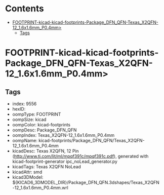 



Contents
========

* [FOOTPRINT-kicad-kicad-footprints-Package_DFN_QFN-Texas_X2QFN-12_1.6x1.6mm_P0.4mm>](#footprint-kicad-kicad-footprints-package_dfn_qfn-texas_x2qfn-12_16x16mm_p04mm)
	* [Tags](#tags)

# FOOTPRINT-kicad-kicad-footprints-Package_DFN_QFN-Texas_X2QFN-12_1.6x1.6mm_P0.4mm>

## Tags

- index: 9556
- hexID: 
- oompType: FOOTPRINT
- oompSize: kicad
- oompColor: kicad-footprints
- oompDesc: Package_DFN_QFN
- oompIndex: Texas_X2QFN-12_1.6x1.6mm_P0.4mm
- oompName: kicad-footprints/Package_DFN_QFN/Texas_X2QFN-12_1.6x1.6mm_P0.4mm
- kicadDesc: Texas  X2QFN, 12 Pin (http://www.ti.com/lit/ml/mpqf391c/mpqf391c.pdf), generated with kicad-footprint-generator ipc_noLead_generator.py
- kicadTags: Texas X2QFN NoLead
- kicadAttr: smd
- kicad3DModel: ${KICAD6_3DMODEL_DIR}/Package_DFN_QFN.3dshapes/Texas_X2QFN-12_1.6x1.6mm_P0.4mm.wrl
